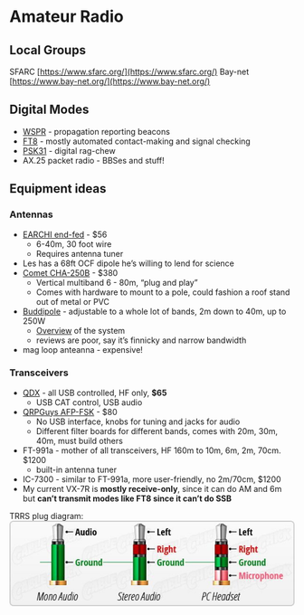 # Amateur Radio
## Local Groups

SFARC [https://www.sfarc.org/](https://www.sfarc.org/)
Bay-net [https://www.bay-net.org/](https://www.bay-net.org/)

## Digital Modes

- [WSPR](http://www.wsprnet.org/drupal/) - propagation reporting beacons
- [FT8](https://www.sigidwiki.com/wiki/FT8) - mostly automated contact-making and signal checking
- [PSK31](https://www.qsl.net/sv1grb/psk31.htm) - digital rag-chew
- AX.25 packet radio - BBSes and stuff!


## Equipment ideas
### Antennas
- [EARCHI end-fed](http://www.earchi.org/proj_homebrew.html) - $56
	- 6-40m, 30 foot wire
	- Requires antenna tuner
- Les has a 68ft OCF dipole he’s willing to lend for science
- [Comet CHA-250B](https://www.hamradio.com/detail.cfm?pid=H0-007756) - $380
	- Vertical multiband 6 - 80m, “plug and play”
	- Comes with hardware to mount to a pole, could fashion a roof stand out of metal or PVC
- [Buddipole](https://www.buddipole.com/buddipole.html) - adjustable to a whole lot of bands, 2m down to 40m, up to 250W
	- [Overview](https://ve3ips.files.wordpress.com/2017/06/a_brief_guide_to_the_buddipole_system_revn.pdf) of the system
	- reviews are poor, say it’s finnicky and narrow bandwidth
- mag loop anteanna - expensive!

### Transceivers
- [QDX](https://www.qrp-labs.com/qdx.html) - all USB controlled, HF only, **$65**
	- USB CAT control, USB audio
- [QRPGuys AFP-FSK](https://qrpguys.com/qrpguys-digital-fsk-transceiver-iii) - $80
	- No USB interface, knobs for tuning and jacks for audio
	- Different filter boards for different bands, comes with 20m, 30m, 40m, must build others
- FT-991a - mother of all transceivers, HF 160m to 10m, 6m, 2m, 70cm. $1200
	- built-in antenna tuner
- IC-7300 - similar to FT-991a, more user-friendly, no 2m/70cm, $1200
- My current VX-7R is **mostly receive-only**, since it can do AM and 6m but **can’t transmit modes like FT8 since it can’t do SSB**


TRRS plug diagram:
![](/img/trrs-diagram.jpg)